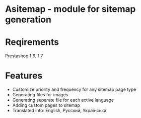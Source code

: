 # Asitemap - module for sitemap generation

# Reqirements 
Prestashop 1.6, 1.7

# Features
 - Customize priority and frequency for any sitemap page type 
 - Generating files for images
 - Generating separate file for each active language 
 - Adding custom pages to sitemap
 - Translated into: English, Русский, Українська.
